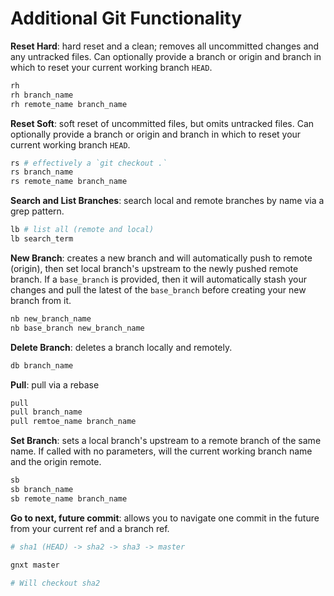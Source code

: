# Additional Git Functionality

**Reset Hard**: hard reset and a clean; removes all uncommitted changes and any untracked files. Can optionally provide a branch or origin and branch in which to reset your current working branch `HEAD`.

```bash
rh
rh branch_name
rh remote_name branch_name
```

**Reset Soft**: soft reset of uncommitted files, but omits untracked files. Can optionally provide a branch or origin and branch in which to reset your current working branch `HEAD`.

```bash
rs # effectively a `git checkout .`
rs branch_name
rs remote_name branch_name
```

**Search and List Branches**: search local and remote branches by name via a grep pattern.

```bash
lb # list all (remote and local)
lb search_term
```

**New Branch**: creates a new branch and will automatically push to remote (origin), then set local branch's upstream to the newly pushed remote branch. If a `base_branch` is provided, then it will automatically stash your changes and pull the latest of the `base_branch` before creating your new branch from it.

```bash
nb new_branch_name
nb base_branch new_branch_name
```

**Delete Branch**: deletes a branch locally and remotely.

```bash
db branch_name
```

**Pull**: pull via a rebase

```bash
pull
pull branch_name
pull remtoe_name branch_name
```

**Set Branch**: sets a local branch's upstream to a remote branch of the same name. If called with no parameters, will the current working branch name and the origin remote.

```bash
sb
sb branch_name
sb remote_name branch_name
```

**Go to next, future commit**: allows you to navigate one commit in the future from your current ref and a branch ref.

```bash
# sha1 (HEAD) -> sha2 -> sha3 -> master

gnxt master

# Will checkout sha2
```
